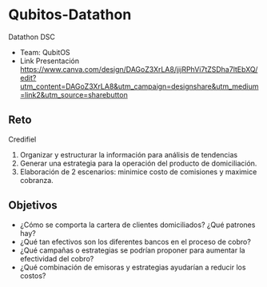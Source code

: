 # Qubitos-Datathon
Datathon DSC
- Team: QubitOS
- Link Presentación https://www.canva.com/design/DAGoZ3XrLA8/jijRPhVi7tZSDha7ltEbXQ/edit?utm_content=DAGoZ3XrLA8&utm_campaign=designshare&utm_medium=link2&utm_source=sharebutton

## Reto
Credifiel
1. Organizar y estructurar la información para análisis de tendencias
2. Generar una estrategia para la operación del producto de domiciliación.
3. Elaboración de 2 escenarios: minimice costo de comisiones y maximice cobranza.

## Objetivos
- ¿Cómo se comporta la cartera de clientes domiciliados? ¿Qué patrones hay?
- ¿Qué tan efectivos son los diferentes bancos en el proceso de cobro?
- ¿Qué campañas o estrategias se podrían proponer para aumentar la efectividad del cobro?
- ¿Qué combinación de emisoras y estrategias ayudarían a reducir los costos?
